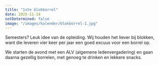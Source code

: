 ```yaml
---
title: "1ste blokborrel"
date: 2025-11-14
notDetermined: false
image: "/images/kalender/blokborrel-1.jpg"
---
```


Semesters? Leuk idee van de opleiding. Wij houden het liever bij blokken, want die leveren vier keer per jaar een goed excuus voor een borrel op.

We starten de avond met een ALV (algemene ledenvergadering) en gaan daarna gezellig borrelen, met genoeg te drinken en lekkere snacks.
